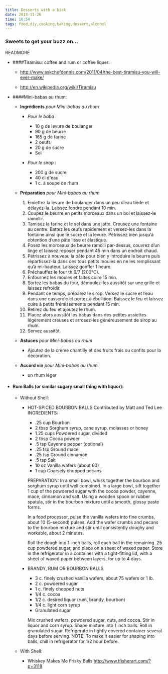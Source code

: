 ```yaml
---
title: Desserts with a kick
date: 2013-11-26
time: 16:54
tags: food,diy,cooking,baking,dessert,alcohol
---
```


### Sweets to get your buzz on...
READMORE

* ####Tiramisu: coffee and rum or coffee liquer:
    
    * http://www.askchefdennis.com/2011/04/the-best-tiramisu-you-will-ever-make/
    
    * http://en.wikipedia.org/wiki/Tiramisu


* ####Mini-babas au rhum: 
  
    * **Ingrédients** *pour Mini-babas au rhum*

        * *Pour le baba* :
            - 10 g de levure de boulanger
            - 90 g de beurre
            - 165 g de farine
            - 2 oeufs
            - 20 g de sucre
            - Sel

        * *Pour le sirop* :
            - 200 g de sucre
            - 40 cl d'eau
            - 1 c. à soupe de rhum


    * **Préparation** 
      *pour Mini-babas au rhum*
        1. Emiettez la levure de boulanger dans un peu d’eau tiède et délayez-la. Laissez fondre pendant 10 min. 
        2. Coupez le beurre en petits morceaux dans un bol et laissez-le ramollir. 
        3. Tamisez la farine et le sel dans une jatte. Creusez une fontaine au centre. Battez les œufs rapidement et versez-les dans la fontaine ainsi que le sucre et la levure. Pétrissez bien jusqu’à obtention d’une pâte lisse et élastique.
        4. Posez les morceaux de beurre ramolli par-dessus, couvrez d’un linge et laissez reposer pendant 45 min dans un endroit chaud. 
        5. Pétrissez à nouveau la pâte pour bien y introduire le beurre puis répartissez-la dans des tous petits moules en ne les remplissant qu’à mi-hauteur. Laissez gonfler 1 heure. 
        6. Préchauffez le four th.6/7 (200°C).
        7. Enfournez les moules et faites cuire 15 min. 
        8. Sortez les babas du four, démoulez-les aussitôt sur une grille et laissez refroidir. 
        9. Pendant ce temps, préparez le sirop. Versez le sucre et l’eau dans une casserole et portez à ébullition. Baissez le feu et laissez cuire à petits frémissements pendant 15 min. 
        10. Retirez du feu et ajoutez le rhum. 
        11. Placez alors aussitôt les babas dans des petites assiettes légèrement creuses et arrosez-les généreusement de sirop au rhum. 
        12. Servez aussitôt.

    * **Astuces** 
      *pour Mini-babas au rhum*
         - Ajoutez de la crème chantilly et des fruits frais ou confits pour la décoration.
  
    * **Accord vin**
      *pour Mini-babas au rhum*
         - un rhum léger


* #### Rum Balls (or similar sugary small thing with liquor):
    - Without Shell:
        * HOT-SPICED BOURBON BALLS
          Contributed by Matt and Ted Lee
          INGREDIENTS:
            - .25 cup Bourbon
            - 2 tbsp Sorghum syrup, cane syrup, molasses or honey
            - 1.25 cups Powdered sugar, divided
            - 2 tbsp Cocoa powder
            - .5 tsp Cayenne pepper (optional)
            - .25 tsp Ground mace
            - .25 tsp Ground cinnamon
            - .5 tsp Salt
            - 10 oz Vanilla wafers (about 60)
            - 1 cup Coarsely chopped pecans

          PREPARATION:
          In a small bowl, whisk together the bourbon and sorghum syrup until well combined. In a large bowl, sift together 1 cup of the powdered sugar with the cocoa powder, cayenne, mace, cinnamon and salt. Using a wooden spoon or rubber spatula, stir in the bourbon mixture until a smooth, glossy paste forms.


          In a food processor, pulse the vanilla wafers into fine crumbs, about 10 (5-second) pulses. Add the wafer crumbs and pecans to the bourbon mixture and stir until consistently doughy and workable, about 2 minutes.


          Roll the dough into 1-inch balls, roll each ball in the remaining .25 cup powdered sugar, and place on a sheet of waxed paper. Store in the refrigerator in a container with a tight-fitting lid, with a sheet of waxed paper between layers, for up to 4 days.

        * BRANDY, RUM OR BOURBON BALLS   
          - 3 c. finely crushed vanilla wafers, about 75 wafers or 1 lb.
          - 2 c. powdered sugar
          - 1 c. finely chopped nuts
          - 1/4 c. cocoa
          - 1/2 c. desired liquor (rum, brandy, bourbon)
          - 1/4 c. light corn syrup
          - Granulated sugar

          Mix crushed wafers, powdered sugar, nuts, and cocoa. Stir in liquor and corn syrup. Shape mixture into 1 inch balls. Roll in granulated sugar. Refrigerate in tightly covered container several days before serving.
          NOTE: To make it easier for shaping into balls, chill in refrigerator for 1/2 hour before.


    - With Shell:
      - Whiskey Makes Me Frisky Balls 
         http://www.tfisherart.com/?p=3118

